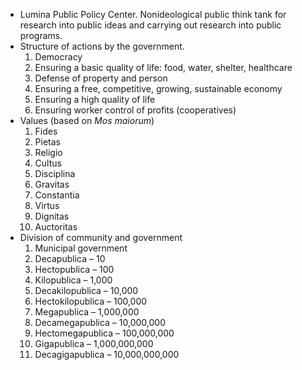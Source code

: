 * Lumina Public Policy Center. Nonideological public think tank for research into public ideas and carrying out research into public programs.
* Structure of actions by the government.
  1. Democracy
  2. Ensuring a basic quality of life: food, water, shelter, healthcare
  3. Defense of property and person
  4. Ensuring a free, competitive, growing, sustainable economy
  5. Ensuring a high quality of life
  6. Ensuring worker control of profits (cooperatives)
* Values (based on *Mos maiorum*)
  1. Fides
  2. Pietas
  3. Religio
  4. Cultus
  5. Disciplina
  6. Gravitas
  7. Constantia
  8. Virtus
  9. Dignitas
  10. Auctoritas
* Division of community and government
  1. Municipal government
  2. Decapublica – 10
  3. Hectopublica – 100
  4. Kilopublica – 1,000
  5. Decakilopublica – 10,000
  6. Hectokilopublica – 100,000
  7. Megapublica – 1,000,000
  8. Decamegapublica – 10,000,000
  9. Hectomegapublica – 100,000,000
  10. Gigapublica – 1,000,000,000
  11. Decagigapublica – 10,000,000,000
